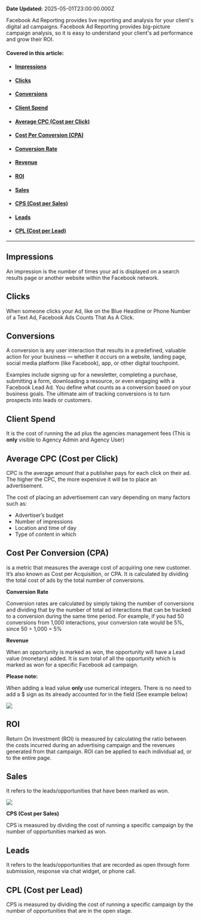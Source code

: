 **Date Updated:** 2025-05-01T23:00:00.000Z

Facebook Ad Reporting provides live reporting and analysis for your client's digital ad campaigns. Facebook Ad Reporting provides big-picture campaign analysis, so it is easy to understand your client's ad performance and grow their ROI.
  
  
#### **Covered in this article:**

* #### [Impressions](#Impressions)
* #### [Clicks](#Clicks)
* #### [Conversions](#Conversions)
* #### [Client Spend](#Client-Spend)
* #### [Average CPC (Cost per Click)](#Average-CPC-%28Cost-per-Click%29)
* #### [Cost Per Conversion (CPA)](#Cost-Per-Conversion-%28CPA%29)
* #### [Conversion Rate](#Conversion-Rate)
* #### [Revenue ](#%E2%80%8BRevenue-%C2%A0)
* #### [ROI ](#ROI%C2%A0)
* #### [Sales ](#Sales%C2%A0)
* #### [CPS (Cost per Sales) ](#CPS-%28Cost-per-Sales%29%C2%A0)
* #### [Leads ](#Leads%C2%A0)
* #### [CPL (Cost per Lead) ](#CPL-%28Cost-per-Lead%29-)

  
---

## **Impressions**

An impression is the number of times your ad is displayed on a search results page or another website within the Facebook network.
  
  
## **Clicks**

When someone clicks your Ad, like on the Blue Headline or Phone Number of a Text Ad, Facebook Ads Counts That As A Click.
  
  
## **Conversions**

  
A conversion is any user interaction that results in a predefined, valuable action for your business — whether it occurs on a website, landing page, social media platform (like Facebook), app, or other digital touchpoint.

  
Examples include signing up for a newsletter, completing a purchase, submitting a form, downloading a resource, or even engaging with a Facebook Lead Ad. You define what counts as a conversion based on your business goals. The ultimate aim of tracking conversions is to turn prospects into leads or customers.
  
  
## **Client Spend**

  
It is the cost of running the ad plus the agencies management fees (This is **only** visible to Agency Admin and Agency User)
  
  
## **Average CPC (Cost per Click)**

CPC is the average amount that a publisher pays for each click on their ad. The higher the CPC, the more expensive it will be to place an advertisement.

  
The cost of placing an advertisement can vary depending on many factors such as:

* Advertiser’s budget
* Number of impressions
* Location and time of day
* Type of content in which
  
  
## **Cost Per Conversion (CPA)**

is a metric that measures the average cost of acquiring one new customer. It’s also known as Cost per Acquisition, or CPA. It is calculated by dividing the total cost of ads by the total number of conversions. 
  
  
**Conversion Rate**

Conversion rates are calculated by simply taking the number of conversions and dividing that by the number of total ad interactions that can be tracked to a conversion during the same time period. For example, if you had 50 conversions from 1,000 interactions, your conversion rate would be 5%, since 50 ÷ 1,000 = 5%
  
  
**Revenue** 

When an opportunity is marked as won, the opportunity will have a Lead value (monetary) added. It is sum total of all the opportunity which is marked as won for a specific Facebook ad campaign.
  
  
**Please note:**

When adding a lead value **only** use numerical integers. There is no need to add a $ sign as its already accounted for in the field (See example below)

  
[![](https://s3.amazonaws.com/cdn.freshdesk.com/data/helpdesk/attachments/production/48248679006/original/j7gNWZUg6YZXVq1Mg8jEISwJrcXzBX9rkw.jpeg?1662051755)](https://s3.amazonaws.com/cdn.freshdesk.com/data/helpdesk/attachments/production/48241707307/original/n4Q9x-G%5Fxbtco9dnWK%5F2SSKSBQOFNkLGUw.png?1659026778)
  
  
## **ROI**

Return On Investment (ROI) is measured by calculating the ratio between the costs incurred during an advertising campaign and the revenues generated from that campaign. ROI can be applied to each individual ad, or to the entire page.
  
  
## **Sales** 

It refers to the leads/opportunities that have been marked as won.

[![](https://s3.amazonaws.com/cdn.freshdesk.com/data/helpdesk/attachments/production/48248679004/original/YHkis7O-Ss55yhKo7tr9JUj5n4Kux_HdYQ.png?1662051755)](https://s3.amazonaws.com/cdn.freshdesk.com/data/helpdesk/attachments/production/48247982025/original/jPd0Kh-Q6Sh4dMgRKaXkowGGiqjBND-vxg.png?1661809072)
  
  
**CPS (Cost per Sales)** 

CPS is measured by dividing the cost of running a specific campaign by the number of opportunities marked as won.
  
  
## **Leads** 

It refers to the leads/opportunities that are recorded as open through form submission, response via chat widget, or phone call.
  
  
## **CPL (Cost per Lead)** 

CPS is measured by dividing the cost of running a specific campaign by the number of opportunities that are in the open stage.